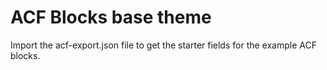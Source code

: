 # ACF Blocks base theme
Import the acf-export.json file to get the starter fields for the example ACF blocks.
